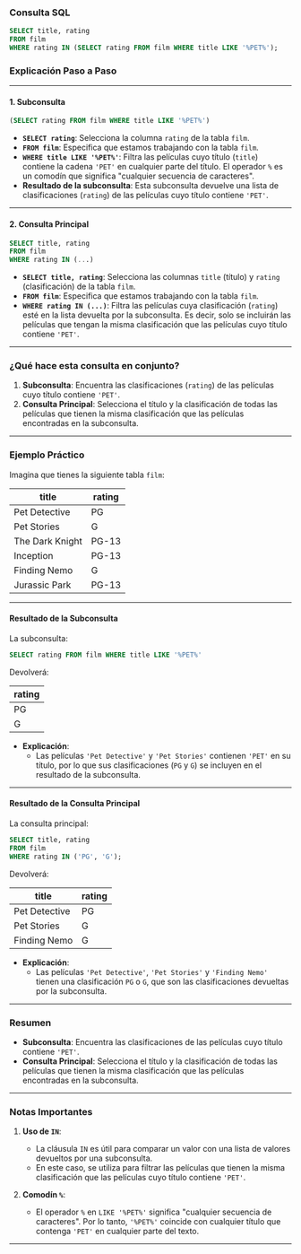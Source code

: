
### **Consulta SQL**

```sql
SELECT title, rating
FROM film
WHERE rating IN (SELECT rating FROM film WHERE title LIKE '%PET%');
```

### **Explicación Paso a Paso**

---

#### 1. **Subconsulta**
```sql
(SELECT rating FROM film WHERE title LIKE '%PET%')
```
- **`SELECT rating`**: Selecciona la columna `rating` de la tabla `film`.
- **`FROM film`**: Especifica que estamos trabajando con la tabla `film`.
- **`WHERE title LIKE '%PET%'`**: Filtra las películas cuyo título (`title`) contiene la cadena `'PET'` en cualquier parte del título. El operador `%` es un comodín que significa "cualquier secuencia de caracteres".
- **Resultado de la subconsulta**: Esta subconsulta devuelve una lista de clasificaciones (`rating`) de las películas cuyo título contiene `'PET'`.

---

#### 2. **Consulta Principal**
```sql
SELECT title, rating
FROM film
WHERE rating IN (...)
```
- **`SELECT title, rating`**: Selecciona las columnas `title` (título) y `rating` (clasificación) de la tabla `film`.
- **`FROM film`**: Especifica que estamos trabajando con la tabla `film`.
- **`WHERE rating IN (...)`**: Filtra las películas cuya clasificación (`rating`) esté en la lista devuelta por la subconsulta. Es decir, solo se incluirán las películas que tengan la misma clasificación que las películas cuyo título contiene `'PET'`.

---

### **¿Qué hace esta consulta en conjunto?**

1. **Subconsulta**: Encuentra las clasificaciones (`rating`) de las películas cuyo título contiene `'PET'`.
2. **Consulta Principal**: Selecciona el título y la clasificación de todas las películas que tienen la misma clasificación que las películas encontradas en la subconsulta.

---

### **Ejemplo Práctico**

Imagina que tienes la siguiente tabla `film`:

| title               | rating |
|---------------------|--------|
| Pet Detective       | PG     |
| Pet Stories         | G      |
| The Dark Knight     | PG-13  |
| Inception           | PG-13  |
| Finding Nemo        | G      |
| Jurassic Park       | PG-13  |

---

#### Resultado de la Subconsulta
La subconsulta:

```sql
SELECT rating FROM film WHERE title LIKE '%PET%'
```

Devolverá:

| rating |
|--------|
| PG     |
| G      |

- **Explicación**:
    - Las películas `'Pet Detective'` y `'Pet Stories'` contienen `'PET'` en su título, por lo que sus clasificaciones (`PG` y `G`) se incluyen en el resultado de la subconsulta.

---

#### Resultado de la Consulta Principal
La consulta principal:

```sql
SELECT title, rating
FROM film
WHERE rating IN ('PG', 'G');
```

Devolverá:

| title               | rating |
|---------------------|--------|
| Pet Detective       | PG     |
| Pet Stories         | G      |
| Finding Nemo        | G      |

- **Explicación**:
    - Las películas `'Pet Detective'`, `'Pet Stories'` y `'Finding Nemo'` tienen una clasificación `PG` o `G`, que son las clasificaciones devueltas por la subconsulta.

---

### **Resumen**

- **Subconsulta**: Encuentra las clasificaciones de las películas cuyo título contiene `'PET'`.
- **Consulta Principal**: Selecciona el título y la clasificación de todas las películas que tienen la misma clasificación que las películas encontradas en la subconsulta.

---

### **Notas Importantes**

1. **Uso de `IN`**:
    - La cláusula `IN` es útil para comparar un valor con una lista de valores devueltos por una subconsulta.
    - En este caso, se utiliza para filtrar las películas que tienen la misma clasificación que las películas cuyo título contiene `'PET'`.

2. **Comodín `%`**:
    - El operador `%` en `LIKE '%PET%'` significa "cualquier secuencia de caracteres". Por lo tanto, `'%PET%'` coincide con cualquier título que contenga `'PET'` en cualquier parte del texto.

---

